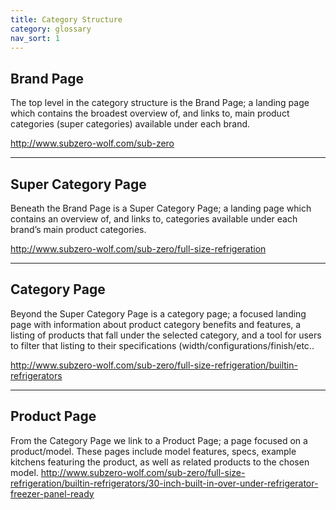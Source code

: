 ```yaml
---
title: Category Structure
category: glossary
nav_sort: 1
---
```

## Brand Page
The top level in the category structure is the Brand Page; a landing page which contains the broadest overview of, and links to, main product categories (super categories) available under each brand.

http://www.subzero-wolf.com/sub-zero

---

## Super Category Page
Beneath the Brand Page is a Super Category Page; a landing page which contains an overview of, and links to, categories available under each brand’s main product categories.

http://www.subzero-wolf.com/sub-zero/full-size-refrigeration

---

## Category Page
Beyond the Super Category Page is a category page; a focused landing page with information about product category benefits and features, a listing of products that fall under the selected category, and a tool for users to filter that listing to their specifications (width/configurations/finish/etc..

http://www.subzero-wolf.com/sub-zero/full-size-refrigeration/builtin-refrigerators

---

## Product Page
From the Category Page we link to a Product Page; a page focused on a product/model. These pages include model features, specs, example kitchens featuring the product, as well as related products to the chosen model.
http://www.subzero-wolf.com/sub-zero/full-size-refrigeration/builtin-refrigerators/30-inch-built-in-over-under-refrigerator-freezer-panel-ready
